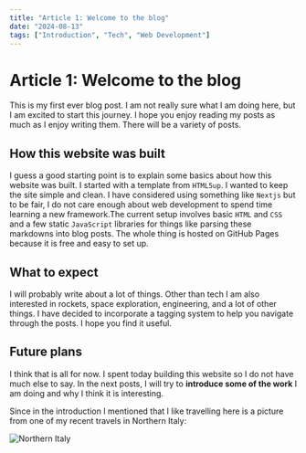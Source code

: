 ```yaml
---
title: "Article 1: Welcome to the blog"
date: "2024-08-13"
tags: ["Introduction", "Tech", "Web Development"]
---
```


# Article 1: Welcome to the blog

This is my first ever blog post. I am not really sure what I am doing here, but I am excited to start this journey. I hope you enjoy reading my posts as much as I enjoy writing them. There will be a variety of posts.

## How this website was built

I guess a good starting point is to explain some basics about how this website was built. I started with a template from `HTML5up`. I wanted to keep the site simple and clean. I have considered using something like `Nextjs` but to be fair, I do not care enough about web development to spend time learning a new framework.The current setup involves basic `HTML` and `CSS` and a few static `JavaScript` libraries for things like parsing these markdowns into blog posts. The whole thing is hosted on GitHub Pages because it is free and easy to set up.

## What to expect

I will probably write about a lot of things. Other than tech I am also interested in rockets, space exploration, engineering, and a lot of other things. I have decided to incorporate a tagging system to help you navigate through the posts. I hope you find it useful.

## Future plans

I think that is all for now. I spent today building this website so I do not have much else to say. In the next posts, I will try to **introduce some of the work** I am doing and why I think it is interesting.

Since in the introduction I mentioned that I like travelling here is a picture from one of my recent travels in Northern Italy:

![Northern Italy](images/article-1-pic-1.jpeg)
